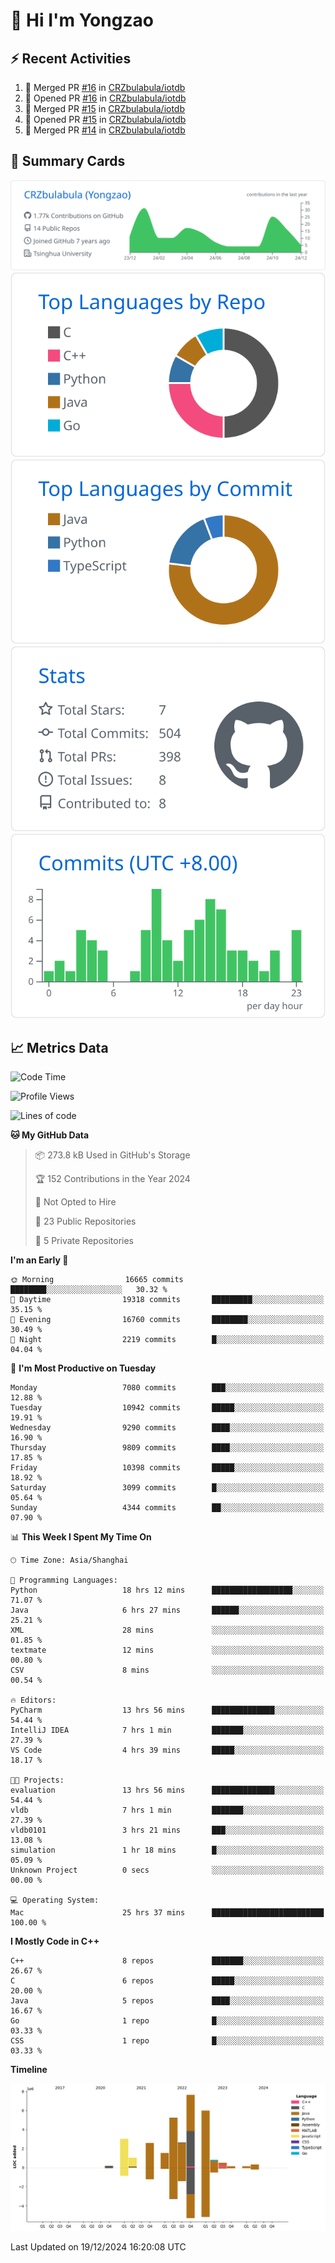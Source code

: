 # 👋 Hi I'm Yongzao

## ⚡ Recent Activities
<!--START_SECTION:activity-->
1. 🎉 Merged PR [#16](https://github.com/CRZbulabula/iotdb/pull/16) in [CRZbulabula/iotdb](https://github.com/CRZbulabula/iotdb)
2. 💪 Opened PR [#16](https://github.com/CRZbulabula/iotdb/pull/16) in [CRZbulabula/iotdb](https://github.com/CRZbulabula/iotdb)
3. 🎉 Merged PR [#15](https://github.com/CRZbulabula/iotdb/pull/15) in [CRZbulabula/iotdb](https://github.com/CRZbulabula/iotdb)
4. 💪 Opened PR [#15](https://github.com/CRZbulabula/iotdb/pull/15) in [CRZbulabula/iotdb](https://github.com/CRZbulabula/iotdb)
5. 🎉 Merged PR [#14](https://github.com/CRZbulabula/iotdb/pull/14) in [CRZbulabula/iotdb](https://github.com/CRZbulabula/iotdb)
<!--END_SECTION:activity-->

## 🎑 Summary Cards

[![](https://raw.githubusercontent.com/CRZbulabula/CRZbulabula/main/profile-summary-card-output/github/0-profile-details.svg)](https://github.com/vn7n24fzkq/github-profile-summary-cards)
[![](https://raw.githubusercontent.com/CRZbulabula/CRZbulabula/main/profile-summary-card-output/github/1-repos-per-language.svg)](https://github.com/vn7n24fzkq/github-profile-summary-cards) [![](https://raw.githubusercontent.com/CRZbulabula/CRZbulabula/main/profile-summary-card-output/github/2-most-commit-language.svg)](https://github.com/vn7n24fzkq/github-profile-summary-cards)
[![](https://raw.githubusercontent.com/CRZbulabula/CRZbulabula/main/profile-summary-card-output/github/3-stats.svg)](https://github.com/vn7n24fzkq/github-profile-summary-cards) [![](https://raw.githubusercontent.com/CRZbulabula/CRZbulabula/main/profile-summary-card-output/github/4-productive-time.svg)](https://github.com/vn7n24fzkq/github-profile-summary-cards)

## 📈 Metrics Data

<!--START_SECTION:waka-->
![Code Time](http://img.shields.io/badge/Code%20Time-779%20hrs%2022%20mins-blue)

![Profile Views](http://img.shields.io/badge/Profile%20Views-3-blue)

![Lines of code](https://img.shields.io/badge/From%20Hello%20World%20I%27ve%20Written-31.8%20million%20lines%20of%20code-blue)

**🐱 My GitHub Data** 

> 📦 273.8 kB Used in GitHub's Storage 
 > 
> 🏆 152 Contributions in the Year 2024
 > 
> 🚫 Not Opted to Hire
 > 
> 📜 23 Public Repositories 
 > 
> 🔑 5 Private Repositories 
 > 
**I'm an Early 🐤** 

```text
🌞 Morning                16665 commits       ████████░░░░░░░░░░░░░░░░░   30.32 % 
🌆 Daytime                19318 commits       █████████░░░░░░░░░░░░░░░░   35.15 % 
🌃 Evening                16760 commits       ████████░░░░░░░░░░░░░░░░░   30.49 % 
🌙 Night                  2219 commits        █░░░░░░░░░░░░░░░░░░░░░░░░   04.04 % 
```
📅 **I'm Most Productive on Tuesday** 

```text
Monday                   7080 commits        ███░░░░░░░░░░░░░░░░░░░░░░   12.88 % 
Tuesday                  10942 commits       █████░░░░░░░░░░░░░░░░░░░░   19.91 % 
Wednesday                9290 commits        ████░░░░░░░░░░░░░░░░░░░░░   16.90 % 
Thursday                 9809 commits        ████░░░░░░░░░░░░░░░░░░░░░   17.85 % 
Friday                   10398 commits       █████░░░░░░░░░░░░░░░░░░░░   18.92 % 
Saturday                 3099 commits        █░░░░░░░░░░░░░░░░░░░░░░░░   05.64 % 
Sunday                   4344 commits        ██░░░░░░░░░░░░░░░░░░░░░░░   07.90 % 
```


📊 **This Week I Spent My Time On** 

```text
🕑︎ Time Zone: Asia/Shanghai

💬 Programming Languages: 
Python                   18 hrs 12 mins      ██████████████████░░░░░░░   71.07 % 
Java                     6 hrs 27 mins       ██████░░░░░░░░░░░░░░░░░░░   25.21 % 
XML                      28 mins             ░░░░░░░░░░░░░░░░░░░░░░░░░   01.85 % 
textmate                 12 mins             ░░░░░░░░░░░░░░░░░░░░░░░░░   00.80 % 
CSV                      8 mins              ░░░░░░░░░░░░░░░░░░░░░░░░░   00.54 % 

🔥 Editors: 
PyCharm                  13 hrs 56 mins      ██████████████░░░░░░░░░░░   54.44 % 
IntelliJ IDEA            7 hrs 1 min         ███████░░░░░░░░░░░░░░░░░░   27.39 % 
VS Code                  4 hrs 39 mins       █████░░░░░░░░░░░░░░░░░░░░   18.17 % 

🐱‍💻 Projects: 
evaluation               13 hrs 56 mins      ██████████████░░░░░░░░░░░   54.44 % 
vldb                     7 hrs 1 min         ███████░░░░░░░░░░░░░░░░░░   27.39 % 
vldb0101                 3 hrs 21 mins       ███░░░░░░░░░░░░░░░░░░░░░░   13.08 % 
simulation               1 hr 18 mins        █░░░░░░░░░░░░░░░░░░░░░░░░   05.09 % 
Unknown Project          0 secs              ░░░░░░░░░░░░░░░░░░░░░░░░░   00.00 % 

💻 Operating System: 
Mac                      25 hrs 37 mins      █████████████████████████   100.00 % 
```

**I Mostly Code in C++** 

```text
C++                      8 repos             ███████░░░░░░░░░░░░░░░░░░   26.67 % 
C                        6 repos             █████░░░░░░░░░░░░░░░░░░░░   20.00 % 
Java                     5 repos             ████░░░░░░░░░░░░░░░░░░░░░   16.67 % 
Go                       1 repo              █░░░░░░░░░░░░░░░░░░░░░░░░   03.33 % 
CSS                      1 repo              █░░░░░░░░░░░░░░░░░░░░░░░░   03.33 % 
```



**Timeline**

![Lines of Code chart](https://raw.githubusercontent.com/CRZbulabula/CRZbulabula/main/assets/bar_graph.png)


 Last Updated on 19/12/2024 16:20:08 UTC
<!--END_SECTION:waka-->

